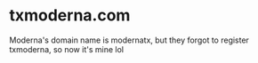 # txmoderna.com
Moderna's domain name is modernatx, but they forgot to register txmoderna, so now it's mine lol
